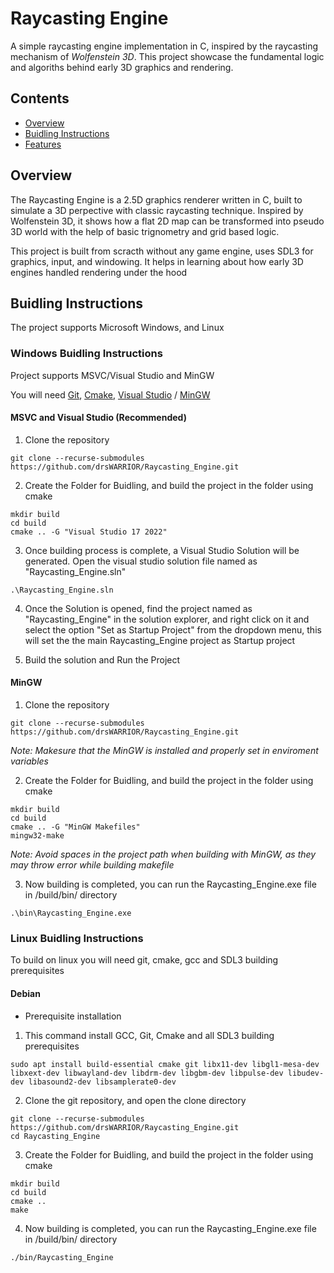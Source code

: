 # Raycasting Engine

A simple raycasting engine implementation in C, inspired by the raycasting mechanism of *Wolfenstein 3D*. This project showcase the fundamental logic and algoriths behind early 3D graphics and rendering.

## Contents

- [Overview](#Overview)
- [Buidling Instructions](#Buidling_Instructions)
- [Features](#features)

## Overview

The Raycasting Engine is a 2.5D graphics renderer written in C, built to simulate a 3D perpective with classic raycasting technique. Inspired by Wolfenstein 3D, it shows how a flat 2D map can be transformed into pseudo 3D world with the help of basic trignometry and grid based logic.

This project is built from scracth without any game engine, uses SDL3 for graphics, input, and windowing. It helps in learning about how early 3D engines handled rendering under the hood

## Buidling Instructions

The project supports Microsoft Windows, and Linux

### Windows Buidling Instructions

Project supports MSVC/Visual Studio and MinGW

 You will need [Git](https://git-scm.com/downloads), [Cmake](https://cmake.org/download/), [Visual Studio](https://visualstudio.microsoft.com/) / [MinGW](https://sourceforge.net/projects/mingw/)

#### MSVC and Visual Studio (Recommended)

1. Clone the repository
``` 
git clone --recurse-submodules https://github.com/drsWARRIOR/Raycasting_Engine.git 
```

2. Create the Folder for Buidling, and build the project in the folder using cmake
``` 
mkdir build
cd build
cmake .. -G "Visual Studio 17 2022"
```

3. Once building process is complete, a Visual Studio Solution will be generated. Open the visual studio solution file named as "Raycasting_Engine.sln"

``` 
.\Raycasting_Engine.sln

```

4. Once the Solution is opened, find the project named as "Raycasting_Engine" in the solution explorer, and right click on it and select the option "Set as Startup Project" from the dropdown menu, this will set the the main Raycasting_Engine project as Startup project

5. Build the solution and Run the Project

#### MinGW

1. Clone the repository
```
git clone --recurse-submodules https://github.com/drsWARRIOR/Raycasting_Engine.git 
```

*Note: Makesure that the MinGW is installed and properly set in enviroment variables*

2. Create the Folder for Buidling, and build the project in the folder using cmake
```
mkdir build
cd build
cmake .. -G "MinGW Makefiles"
mingw32-make
```

*Note: Avoid spaces in the project path when building with MinGW, as they may throw error while building makefile*

3. Now building is completed, you can run the Raycasting_Engine.exe file in /build/bin/ directory

```
.\bin\Raycasting_Engine.exe
```

### Linux Buidling Instructions

To build on linux you will need git, cmake, gcc and SDL3 building prerequisites

#### Debian

- Prerequisite installation

1. This command install GCC, Git, Cmake and all SDL3 building prerequisites
```
sudo apt install build-essential cmake git libx11-dev libgl1-mesa-dev libxext-dev libwayland-dev libdrm-dev libgbm-dev libpulse-dev libudev-dev libasound2-dev libsamplerate0-dev
```
2. Clone the git repository, and open the clone directory
```
git clone --recurse-submodules https://github.com/drsWARRIOR/Raycasting_Engine.git 
cd Raycasting_Engine
```

3. Create the Folder for Buidling, and build the project in the folder using cmake
```
mkdir build
cd build
cmake ..
make
```
4. Now building is completed, you can run the Raycasting_Engine.exe file in /build/bin/ directory

```
./bin/Raycasting_Engine
```


